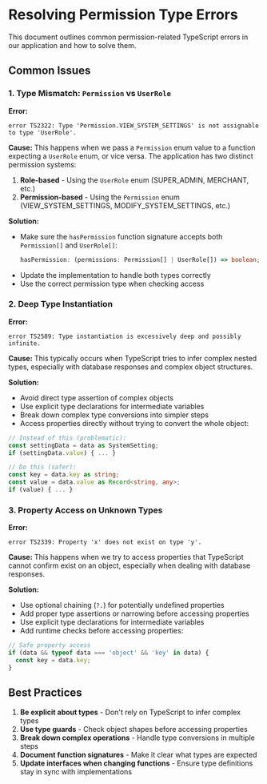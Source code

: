 
# Resolving Permission Type Errors

This document outlines common permission-related TypeScript errors in our application and how to solve them.

## Common Issues

### 1. Type Mismatch: `Permission` vs `UserRole`

**Error:**
```
error TS2322: Type 'Permission.VIEW_SYSTEM_SETTINGS' is not assignable to type 'UserRole'.
```

**Cause:**
This happens when we pass a `Permission` enum value to a function expecting a `UserRole` enum, or vice versa. The application has two distinct permission systems:

1. **Role-based** - Using the `UserRole` enum (SUPER_ADMIN, MERCHANT, etc.)
2. **Permission-based** - Using the `Permission` enum (VIEW_SYSTEM_SETTINGS, MODIFY_SYSTEM_SETTINGS, etc.)

**Solution:**
- Make sure the `hasPermission` function signature accepts both `Permission[]` and `UserRole[]`:
  ```typescript
  hasPermission: (permissions: Permission[] | UserRole[]) => boolean;
  ```
- Update the implementation to handle both types correctly
- Use the correct permission type when checking access

### 2. Deep Type Instantiation

**Error:**
```
error TS2589: Type instantiation is excessively deep and possibly infinite.
```

**Cause:**
This typically occurs when TypeScript tries to infer complex nested types, especially with database responses and complex object structures.

**Solution:**
- Avoid direct type assertion of complex objects
- Use explicit type declarations for intermediate variables
- Break down complex type conversions into simpler steps
- Access properties directly without trying to convert the whole object:

```typescript
// Instead of this (problematic):
const settingData = data as SystemSetting;
if (settingData.value) { ... }

// Do this (safer):
const key = data.key as string;
const value = data.value as Record<string, any>;
if (value) { ... }
```

### 3. Property Access on Unknown Types

**Error:**
```
error TS2339: Property 'x' does not exist on type 'y'.
```

**Cause:**
This happens when we try to access properties that TypeScript cannot confirm exist on an object, especially when dealing with database responses.

**Solution:**
- Use optional chaining (`?.`) for potentially undefined properties
- Add proper type assertions or narrowing before accessing properties
- Use explicit type declarations for intermediate variables
- Add runtime checks before accessing properties:

```typescript
// Safe property access
if (data && typeof data === 'object' && 'key' in data) {
  const key = data.key;
}
```

## Best Practices

1. **Be explicit about types** - Don't rely on TypeScript to infer complex types
2. **Use type guards** - Check object shapes before accessing properties
3. **Break down complex operations** - Handle type conversions in multiple steps
4. **Document function signatures** - Make it clear what types are expected
5. **Update interfaces when changing functions** - Ensure type definitions stay in sync with implementations
